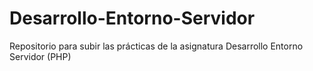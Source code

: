 # Desarrollo-Entorno-Servidor

Repositorio para subir las prácticas de la asignatura Desarrollo Entorno Servidor (PHP)
